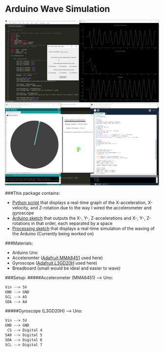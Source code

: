# Arduino Wave Simulation

![alt text](Documentation/Python-Real-Time-Graph-Screenshot.png)  
![alt text](Documentation/Processing-Wave-Simulation-Screenshot.png)

###This package contains:
- [Python script](Accelerometer-GyroData.py) that displays a real-time graph of the X-acceleration, X-velocity, and Z-rotation due to the way I wired the accelerometer and gyroscope
- [Arduino sketch](Accelerometer-Gyroscope-Sketch/Accelerometer-Gyroscope-Sketch.ino) that outputs the X-, Y-, Z-accelerations and X-, Y-, Z-rotations in that order, each separated by a space
- [Processing sketch](Wave_Simulation/Wave_Simulation.pde) that displays a real-time simulation of the waving of the Arduino (Currently being worked on)

###Materials:
- Arduino Uno
- Acceleromter ([Adafruit MMA8451](https://learn.adafruit.com/adafruit-mma8451-accelerometer-breakout/overview) used here)
- Gyroscope ([Adafruit L3GD20H](https://www.adafruit.com/products/1032) used here)
- Breadboard (small would be ideal and easier to wave)

###Setup:
#####Accelerometer (MMA8451) --> Uno:
```
Vin --> 5V  
GND --> GND  
SCL --> A5  
SDA --> A4 
```

#####Gyroscope (L3GD20H) --> Uno:
```
Vin --> 5V  
GND --> GND  
 CS --> Digital 4  
SA0 --> Digital 5  
SDA --> Digital 6  
SCL --> Digital 7  
```